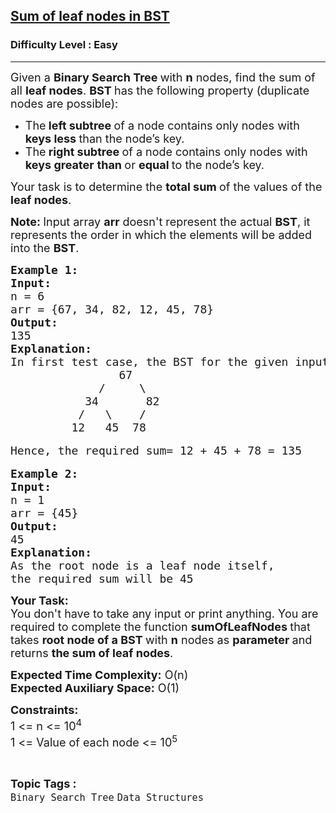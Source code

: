 <h2><a href="https://www.geeksforgeeks.org/problems/sum-of-leaf-nodes-in-bst/1">Sum of leaf nodes in BST</a></h2><h3>Difficulty Level : Easy</h3><hr><div class="problems_problem_content__Xm_eO"><p><span style="font-size: 18px;">Given a <strong><span class="wiseone-analysis-result wiseone-analysis-result-entity">Binary Search</span> Tree </strong>with <strong>n</strong> nodes, find the sum of all <strong><span class="wiseone-analysis-result wiseone-analysis-result-entity">leaf nodes</span></strong>. <strong>BST </strong>has the following property&nbsp;(duplicate nodes are possible):</span></p>
<ul>
<li><span style="font-size: 18px;"><span class="wiseone-analysis-result wiseone-analysis-result-fact">The<strong> left <span class="wiseone-analysis-result wiseone-analysis-result-entity wiseone-analysis-result-repeat">subtree</span> </strong>of a node contains only nodes with <strong>keys less </strong>than the node’s key.</span></span></li>
<li><span style="font-size: 18px;"><span class="wiseone-analysis-result wiseone-analysis-result-fact">The<strong> right <span class="wiseone-analysis-result wiseone-analysis-result-entity wiseone-analysis-result-repeat">subtree</span> </strong>of a node contains only nodes with<strong> keys <span class="wiseone-analysis-result wiseone-analysis-result-entity">greater</span></strong><span class="wiseone-analysis-result wiseone-analysis-result-entity"> <strong>than </strong>or <strong>equal </strong>to</span> the node’s key.</span></span></li>
</ul>
<p><span style="font-size: 18px;">Your task is to determine the <strong>total sum </strong>of the values of the <strong><span class="wiseone-analysis-result wiseone-analysis-result-entity wiseone-analysis-result-repeat">leaf nodes</span></strong>.</span></p>
<p><strong><span style="font-size: 18px;">Note:&nbsp;</span></strong><span style="font-size: 18px;">Input array <strong>arr</strong> doesn't represent the actual <strong>BST</strong>, it represents the order in which the elements will be added into the <strong>BST</strong>.</span></p>
<pre><span style="font-size: 18px;"><strong>Example 1:</strong><br><strong>Input:</strong><br>n = 6<br>arr = {67, 34, 82, 12, 45, 78}<br></span><span style="font-size: 18px;"><strong>Output:</strong><br>135<br></span><span style="font-size: 18px;"><strong>Explanation:</strong><br>In first <span class="wiseone-analysis-result wiseone-analysis-result-entity">test case</span>, the BST for the given input will be-</span><br><span style="font-size: 18px;"> &nbsp;&nbsp;&nbsp;&nbsp;&nbsp;&nbsp;&nbsp;&nbsp;&nbsp;&nbsp;&nbsp;&nbsp; &nbsp; 67</span><br><span style="font-size: 18px;">   &nbsp;&nbsp;&nbsp;&nbsp;&nbsp;&nbsp;&nbsp;&nbsp;&nbsp; /     \</span><br><span style="font-size: 18px;">         &nbsp;&nbsp;34&nbsp;&nbsp;&nbsp;&nbsp;&nbsp;&nbsp; 82</span><br><span style="font-size: 18px;">        &nbsp; /&nbsp;&nbsp; \&nbsp; &nbsp; /</span><br><span style="font-size: 18px;">         12&nbsp;&nbsp; 45&nbsp;&nbsp;78</span><br><br><span style="font-size: 18px;">Hence, the required sum= 12 + 45 + 78 = 135</span><br><br><span style="font-size: 18px;"><strong>Example 2:</strong><br><strong>Input:</strong><br>n = 1<br>arr = {45}</span><br><span style="font-size: 18px;"><strong>Output:</strong><br>45</span><br><span style="font-size: 18px;"><strong>Explanation:<br></strong>As the <span class="wiseone-analysis-result wiseone-analysis-result-entity wiseone-analysis-result-repeat">root node</span> is a <span class="wiseone-analysis-result wiseone-analysis-result-entity wiseone-analysis-result-repeat">leaf node</span> itself,&nbsp;<br>the required sum will be 45</span></pre>
<p><strong><span style="font-size: 18px;">Your Task:</span></strong><br><span style="font-size: 18px;">You don't have to take any input or print anything. You are required to complete the function <strong>sumOfLeafNodes&nbsp;</strong>that takes&nbsp;<strong><span class="wiseone-analysis-result wiseone-analysis-result-entity wiseone-analysis-result-repeat">root node</span> of a BST </strong>with <strong>n</strong> nodes as&nbsp;<strong>parameter&nbsp;</strong>and returns <strong>the sum of <span class="wiseone-analysis-result wiseone-analysis-result-entity wiseone-analysis-result-repeat">leaf nodes</span></strong>.&nbsp;</span></p>
<p><span style="font-size: 18px;"><strong><span class="wiseone-analysis-result wiseone-analysis-result-entity">Expected Time</span> Complexity:</strong> <span class="wiseone-analysis-result wiseone-analysis-result-entity">O(n)</span><br><strong>Expected Auxiliary Space:</strong> <span class="wiseone-analysis-result wiseone-analysis-result-entity wiseone-analysis-result-repeat">O(1)</span></span></p>
<p><span style="font-size: 18px;"><strong>Constraints:</strong><br>1 &lt;= n &lt;= 10<sup>4<br></sup>1 &lt;= Value of each node &lt;= 10<sup>5</sup></span></p></div><br><p><span style=font-size:18px><strong>Topic Tags : </strong><br><code>Binary Search Tree</code>&nbsp;<code>Data Structures</code>&nbsp;